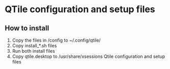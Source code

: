 # QTile configuration and setup files

## How to install
1. Copy the files in /config to ~/.config/qtile/
2. Copy install_*.sh files
3. Run both install files
4. Copy qtile.desktop to /usr/share/xsessions
Qtile configuration and setup files
